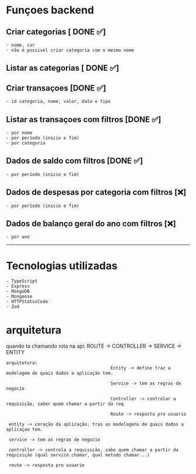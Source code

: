 # Funçoes backend

## Criar categorias [ DONE ✅]

    - nome, cor
    - não é possivel criar categoria com o mesmo nome

## Listar as categorias [ DONE ✅]

## Criar transaçoes [DONE ✅]

    - id categoria, nome, valor, data e tipo

## Listar as transaçoes com filtros [DONE ✅]

    - por nome
    - por período (inicio e fim)
    - por categoria

## Dados de saldo com filtros [DONE ✅]

    - por período (inicio e fim)

## Dados de despesas por categoria com filtros [❌]

    - por período (inicio e fim)

## Dados de balanço geral do ano com filtros [❌]

    - por ano

---

# Tecnologias utilizadas

    - TypeScript
    - Express
    - MongoDB
    - Mongoose
    - HTTPStatusCode
    - Zod

# arquitetura

quando ta chamando rota na api: ROUTE -> CONTROLLER -> SERVICE -> ENTITY

    arquitetura:
    										Entity -> define traz a modelagem de quais dados a aplicação tem.

    										Service -> tem as regras de negocio

    										Controller -> controlar a requisição, saber quem chamar a partir da req
                                            
    										Route -> resposta pro usuario

     entity -> coração da aplicação, tras as modelagens de quais dados a aplicaçao tem.

     service -> tem as regras de negocio
     
     controller -> controla a requisição, sabe quem chamar a partir da requisição (qual service chamar, qual metodo chamar...)
     
     route -> resposta pro usuario

